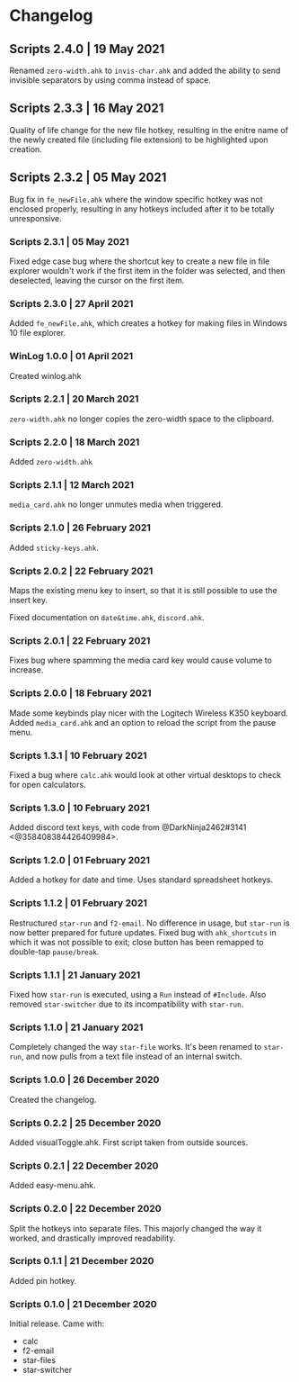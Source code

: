 # Changelog
## Scripts 2.4.0 | 19 May 2021
Renamed `zero-width.ahk` to `invis-char.ahk` and added the ability to send invisible separators by using comma instead of space.

## Scripts 2.3.3 | 16 May 2021
Quality of life change for the new file hotkey, resulting in the enitre name of the newly created file (including file extension) to be highlighted upon creation.

## Scripts 2.3.2 | 05 May 2021
Bug fix in `fe_newFile.ahk` where the window specific hotkey was not enclosed properly, resulting in any hotkeys included after it to be totally unresponsive.

### Scripts 2.3.1 | 05 May 2021
Fixed edge case bug where the shortcut key to create a new file in file explorer wouldn't work if the first item in the folder was selected, and then deselected, leaving the cursor on the first item.

### Scripts 2.3.0 | 27 April 2021
Added `fe_newFile.ahk`, which creates a hotkey for making files in Windows 10 file explorer.

### WinLog 1.0.0 | 01 April 2021
Created winlog.ahk

### Scripts 2.2.1 | 20 March 2021
`zero-width.ahk` no longer copies the zero-width space to the clipboard.

### Scripts 2.2.0 | 18 March 2021
Added `zero-width.ahk`

### Scripts 2.1.1 | 12 March 2021
`media_card.ahk` no longer unmutes media when triggered.

### Scripts 2.1.0 | 26 February 2021
Added `sticky-keys.ahk`.

### Scripts 2.0.2 | 22 February 2021
Maps the existing menu key to insert, so that it is still possible to use the insert key.

Fixed documentation on `date&time.ahk`, `discord.ahk`.

### Scripts 2.0.1 | 22 February 2021
Fixes bug where spamming the media card key would cause volume to increase.

### Scripts 2.0.0 | 18 February 2021
Made some keybinds play nicer with the Logitech Wireless K350 keyboard. Added `media_card.ahk` and an option to reload the script from the pause menu.

### Scripts 1.3.1 | 10 February 2021
Fixed a bug where `calc.ahk` would look at other virtual desktops to check for open calculators.

### Scripts 1.3.0 | 10 February 2021
Added discord text keys, with code from @DarkNinja2462#3141 <@358408384426409984>.

### Scripts 1.2.0 | 01 February 2021
Added a hotkey for date and time. Uses standard spreadsheet hotkeys.

### Scripts 1.1.2 | 01 February 2021
Restructured `star-run` and `f2-email`. No difference in usage, but `star-run` is now better prepared for future updates. Fixed bug with `ahk_shortcuts` in which it was not possible to exit; close button has been remapped to double-tap `pause/break`.

### Scripts 1.1.1 | 21 January 2021
Fixed how `star-run` is executed, using a `Run` instead of `#Include`. Also removed `star-switcher` due to its incompatibility with `star-run`.

### Scripts 1.1.0 | 21 January 2021
Completely changed the way `star-file` works. It's been renamed to `star-run`, and now pulls from a text file instead of an internal switch.

### Scripts 1.0.0 | 26 December 2020
Created the changelog.

### Scripts 0.2.2 | 25 December 2020
Added visualToggle.ahk. First script taken from outside sources.

### Scripts 0.2.1 | 22 December 2020
Added easy-menu.ahk.

### Scripts 0.2.0 | 22 December 2020
Split the hotkeys into separate files. This majorly changed the way it worked, and drastically improved readability.

### Scripts 0.1.1 | 21 December 2020
Added pin hotkey.

### Scripts 0.1.0 | 21 December 2020
Initial release. Came with:
- calc
- f2-email
- star-files
- star-switcher

